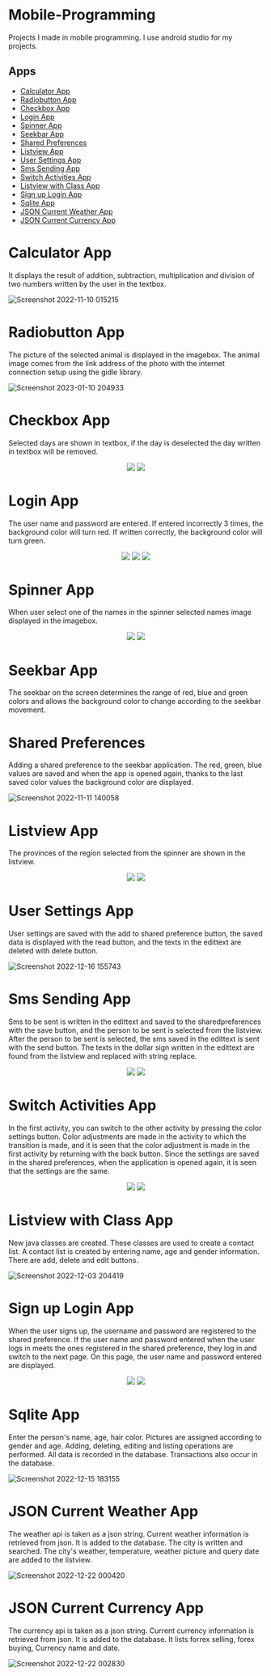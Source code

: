 # Mobile-Programming
Projects I made in mobile programming. I use android studio for my projects.

## Apps
- [Calculator App](#calculator-app)
- [Radiobutton App](#radiobutton-app)
- [Checkbox App](#checkbox-app)
- [Login App](#login-app)
- [Spinner App](#spinner-app)
- [Seekbar App](#seekbar-app)
- [Shared Preferences](#shared-preferences)
- [Listview App](#listview-app)
- [User Settings App](#user-settings-app)
- [Sms Sending App](#sms-sending-app)
- [Switch Activities App](#switch-activities-app)
- [Listview with Class App](#listview-with-class-app)
- [Sign up Login App](#sign-up-login-app)
- [Sqlite App](#sqlite-app)
- [JSON Current Weather App](#json-current-weather-app)
- [JSON Current Currency App](#json-current-currency-app)

# Calculator App
It displays the result of addition, subtraction, multiplication and division of two numbers written by the user in the textbox.

![Screenshot 2022-11-10 015215](https://user-images.githubusercontent.com/102357822/200959412-cd4aa670-fca4-4a36-a6dd-52d88b359ff9.png)



# Radiobutton App
The picture of the selected animal is displayed in the imagebox. The animal image comes from the link address of the photo with the internet connection setup using the gidle library.


![Screenshot 2023-01-10 204933](https://user-images.githubusercontent.com/102357822/212472869-76344794-93a1-4b15-a3ac-87fa12538512.png)


# Checkbox App
Selected days are shown in textbox, if the day is deselected the day written in textbox will be removed.

<p align="middle">
  <img src="https://user-images.githubusercontent.com/102357822/211897726-1299c090-0958-4a3e-ae48-f13c327d03b4.png"/>
  <img src="https://user-images.githubusercontent.com/102357822/211897741-e49cec54-875d-4b75-8cb7-5491bc43c3ab.png"/>
</p>


# Login App
The user name and password are entered. If entered incorrectly 3 times, the background color will turn red. If written correctly, the background color will turn green. 

<p align="middle">
  <img src="https://user-images.githubusercontent.com/102357822/212309916-b1ec21f1-a9c9-4eb1-8fb6-5ccd4c774909.png"/>
  <img src="https://user-images.githubusercontent.com/102357822/212309921-8adbd0c8-e7e0-4efd-970f-df9c75456065.png"/>
  <img src="https://user-images.githubusercontent.com/102357822/212309930-dc1be861-ecb4-4eba-910d-c21f219b3369.png"/>
</p>

# Spinner App
When user select one of the names in the spinner selected names image displayed in the imagebox.

<p align="middle">
  <img src="https://user-images.githubusercontent.com/102357822/212422516-55d8e1c4-5b6f-4c8d-9683-fab0f075793d.png"/>
  <img src="https://user-images.githubusercontent.com/102357822/212422525-9396829d-a8d1-4350-8e90-e67889a1f728.png"/>
</p>


# Seekbar App
The seekbar on the screen determines the range of red, blue and green colors and allows the background color to change according to the seekbar movement.





# Shared Preferences
Adding a shared preference to the seekbar application. The red, green, blue values are saved and when the app is opened again, thanks to the last saved color values the background color are displayed.

![Screenshot 2022-11-11 140058](https://user-images.githubusercontent.com/102357822/201327040-961be504-9e43-4b1b-a4e1-fbfbe19e81e1.png)



# Listview App
The provinces of the region selected from the spinner are shown in the listview.

<p align="middle">
  <img src="https://user-images.githubusercontent.com/102357822/212472875-21e8ef65-7f6f-4e35-b983-173517d473a0.png"/>
  <img src="https://user-images.githubusercontent.com/102357822/212472879-eb5057a8-0112-4936-8e72-a8c1ae99b0ae.png"/>
</p>



# User Settings App
User settings are saved with the add to shared preference button, the saved data is displayed with the read button, and the texts in the edittext are deleted with delete button.

![Screenshot 2022-12-16 155743](https://user-images.githubusercontent.com/102357822/208103491-4a03787a-b8f9-444d-824b-5625e0db6af5.png)


# Sms Sending App
Sms to be sent is written in the edittext and saved to the sharedpreferences with the save button, and the person to be sent is selected from the listview. After the person to be sent is selected, the sms saved in the edittext is sent with the send button. The texts in the dollar sign written in the edittext are found from the listview and replaced with string replace.

<p align="middle">
  <img src="https://user-images.githubusercontent.com/102357822/200911505-ba2d75d2-a058-48be-abd2-45e04d3cafb8.png"/>
  <img src="https://user-images.githubusercontent.com/102357822/200911526-b89e346e-3b30-4315-96e8-7d9f2eba059a.png"/>
</p>


# Switch Activities App
In the first activity, you can switch to the other activity by pressing the color settings button. Color adjustments are made in the activity to which the transition is made, and it is seen that the color adjustment is made in the first activity by returning with the back button. Since the settings are saved in the shared preferences, when the application is opened again, it is seen that the settings are the same.

<p align="middle">
  <img src="https://user-images.githubusercontent.com/102357822/205444651-bc2c25fe-a559-4f0d-90fa-398b5e91c1c4.png"/>
  <img src="https://user-images.githubusercontent.com/102357822/205444654-fe1d0d57-03cd-4d31-80d4-34a4e0e70b11.png"/>
</p>

# Listview with Class App
New java classes are created. These classes are used to create a contact list. A contact list is created by entering name, age and gender information. There are add, delete and edit buttons. 

![Screenshot 2022-12-03 204419](https://user-images.githubusercontent.com/102357822/205455024-344c3568-a67f-4bfc-9baa-72d91d707990.png)

# Sign up Login App
When the user signs up, the username and password are registered to the shared preference. If the user name and password entered when the user logs in meets the ones registered in the shared preference, they log in and switch to the next page. On this page, the user name and password entered are displayed.

<p align="middle">
  <img src="https://user-images.githubusercontent.com/102357822/206709348-99b8c23b-4dcc-469b-8b9a-66973b66fc43.png"/>
  <img src="https://user-images.githubusercontent.com/102357822/206709359-6b7c55b9-5230-4a80-b71c-92e15984c6fa.png"/>
</p>

# Sqlite App
Enter the person's name, age, hair color. Pictures are assigned according to gender and age. Adding, deleting, editing and listing operations are performed. All data is recorded in the database. Transactions also occur in the database.

![Screenshot 2022-12-15 183155](https://user-images.githubusercontent.com/102357822/207904117-f74c7086-71ba-4435-8f1d-09243c2c194c.png)


# JSON Current Weather App
The weather api is taken as a json string. Current weather information is retrieved from json. It is added to the database. The city is written and searched. The city's weather, temperature, weather picture and query date are added to the listview.

![Screenshot 2022-12-22 000420](https://user-images.githubusercontent.com/102357822/209002512-c226eb89-d0ec-4a9f-8f4b-258a6bd2b924.png)


# JSON Current Currency App
The currency api is taken as a json string. Current currency information is retrieved from json. It is added to the database. It lists forrex selling, forex buying, Currency name and date.

![Screenshot 2022-12-22 002830](https://user-images.githubusercontent.com/102357822/209005801-0c11bdf1-fa2a-4be5-b2e1-5848028ac89f.png)
